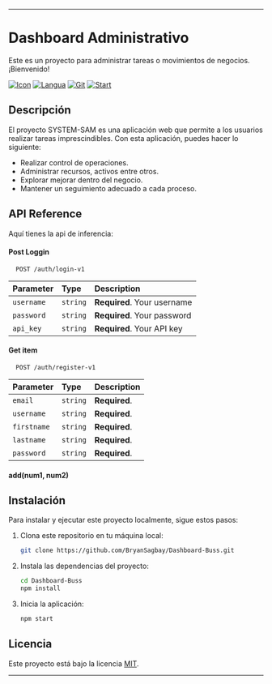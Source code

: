 
---

# Dashboard Administrativo

Este es un proyecto para administrar tareas o movimientos de negocios. ¡Bienvenido!


[![Icon](https://img.shields.io/badge/react-black?logo=react)](https://img.shields.io/badge/react-black?logo=react) [![Langua](https://img.shields.io/github/languages/count/BryanSagbay/Dashboard-Buss?color=c90e21 "Langua")](https://img.shields.io/github/languages/count/BryanSagbay/Dashboard-Buss?color=c90e21 "Langua") [![Git](https://img.shields.io/github/repo-size/bryansagbay/Dashboard-Buss?color=56BEB8 "Gut")](https://img.shields.io/github/repo-size/bryansagbay/Dashboard-Buss?color=56BEB8 "Gut") [![Start](https://img.shields.io/github/stars/bryansagbay/Dashboard-Buss?color=blue "Start")](https://img.shields.io/github/stars/bryansagbay/Dashboard-Buss?color=blue "Start") 


## Descripción

El proyecto SYSTEM-SAM es una aplicación web que permite a los usuarios realizar tareas imprescindibles. Con esta aplicación, puedes hacer lo siguiente:

- Realizar control de operaciones.
- Administrar recursos, activos entre otros.
- Explorar mejorar dentro del negocio.
- Mantener un seguimiento adecuado a cada proceso.


## API Reference

Aquí tienes la api de inferencia:

#### Post Loggin 

```http
  POST /auth/login-v1
```

| Parameter | Type     | Description                 |
| :-------- | :------- | :-------------------------- |
| `username`| `string` | **Required**. Your username |
| `password`| `string` | **Required**. Your password |
| `api_key` | `string` | **Required**. Your API key  |

#### Get item

```http
  POST /auth/register-v1
```

| Parameter  | Type     | Description    |
| :--------- | :------- | :------------- |
| `email`    | `string` | **Required**.  |
| `username` | `string` | **Required**.  |
| `firstname`| `string` | **Required**.  |
| `lastname` | `string` | **Required**.  |
| `password` | `string` | **Required**.  |

#### add(num1, num2)



## Instalación

Para instalar y ejecutar este proyecto localmente, sigue estos pasos:

1. Clona este repositorio en tu máquina local:

    ```bash
    git clone https://github.com/BryanSagbay/Dashboard-Buss.git
    ```

2. Instala las dependencias del proyecto:

    ```bash
    cd Dashboard-Buss
    npm install
    ```

3. Inicia la aplicación:

    ```bash
    npm start
    ```

## Licencia

Este proyecto está bajo la licencia [MIT](LICENSE).

---

